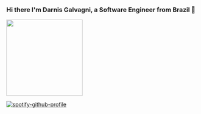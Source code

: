 ### Hi there I'm Darnis Galvagni, a Software Engineer from Brazil 👋

<img src='https://user-images.githubusercontent.com/5713670/87202985-820dcb80-c2b6-11ea-9f56-7ec461c497c3.gif' width='200"'>

[![spotify-github-profile](https://spotify-github-profile.vercel.app/api/view?uid=andriushax&cover_image=true)](https://open.spotify.com/user/andriushax)
